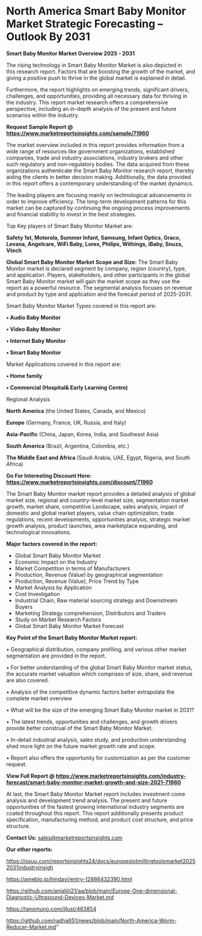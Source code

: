 # North America Smart Baby Monitor Market Strategic Forecasting – Outlook By 2031

<Strong> Smart Baby Monitor Market Overview 2025 - 2031</strong>

The rising technology in Smart Baby Monitor Market is also depicted in this research report. Factors that are boosting the growth of the market, and giving a positive push to thrive in the global market is explained in detail.

Furthermore, the report highlights on emerging trends, significant drivers, challenges, and opportunities, providing all necessary data for thriving in the industry. This report market research offers a comprehensive perspective, including an in-depth analysis of the present and future scenarios within the industry.

<strong>Request Sample Report @ <a href=https://www.marketreportsinsights.com/sample/71960>https://www.marketreportsinsights.com/sample/71960</a></strong>

The market overview included in this report provides information from a wide range of resources like government organizations, established companies, trade and industry associations, industry brokers and other such regulatory and non-regulatory bodies. The data acquired from these organizations authenticate the Smart Baby Monitor research report, thereby aiding the clients in better decision making. Additionally, the data provided in this report offers a contemporary understanding of the market dynamics.

The leading players are focusing mainly on technological advancements in order to improve efficiency. The long-term development patterns for this market can be captured by continuing the ongoing process improvements and financial stability to invest in the best strategies.

Top Key players of Smart Baby Monitor Market are:

<strong>Safety 1st, Motorola, Summer Infant, Samsung, Infant Optics, Graco, Levana, Angelcare, WiFi Baby, Lorex, Philips, Withings, iBaby, Snuza, Vtech</strong>

<strong><b>Global Smart Baby Monitor Market Scope and Size:</b></strong>
The Smart Baby Monitor market is declared segment by company, region (country), type, and application. Players, stakeholders, and other participants in the global Smart Baby Monitor market will gain the market scope as they use the report as a powerful resource. The segmental analysis focuses on revenue and product by type and application and the forecast period of 2025-2031.

Smart Baby Monitor Market Types covered in this report are:

<strong>• Audio Baby Monitor

• Video Baby Monitor

• Internet Baby Monitor

• Smart Baby Monitor</strong>

Market Applications covered in this report are:

<strong>• Home family

• Commercial (Hospital& Early Learning Centre)</strong> 

Regional Analysis

<strong>North America</strong> (the United States, Canada, and Mexico)

<strong>Europe</strong> (Germany, France, UK, Russia, and Italy)

<strong>Asia-Pacific</strong> (China, Japan, Korea, India, and Southeast Asia)

<strong>South America</strong> (Brazil, Argentina, Colombia, etc.)

<strong>The Middle East and Africa</strong> (Saudi Arabia, UAE, Egypt, Nigeria, and South Africa)

<strong>Go For Interesting Discount Here: <a href=https://www.marketreportsinsights.com/discount/71960>https://www.marketreportsinsights.com/discount/71960</a></strong>

The Smart Baby Monitor market report provides a detailed analysis of global market size, regional and country-level market size, segmentation market growth, market share, competitive Landscape, sales analysis, impact of domestic and global market players, value chain optimization, trade regulations, recent developments, opportunities analysis, strategic market growth analysis, product launches, area marketplace expanding, and technological innovations.

<strong><b>Major factors covered in the report:</b></strong>
<ul>
  <li>Global Smart Baby Monitor Market </li>
  <li>Economic Impact on the Industry</li>
  <li>Market Competition in terms of Manufacturers</li>
  <li>Production, Revenue (Value) by geographical segmentation</li>
  <li>Production, Revenue (Value), Price Trend by Type</li>
  <li>Market Analysis by Application</li>
  <li>Cost Investigation</li>
  <li>Industrial Chain, Raw material sourcing strategy and Downstream Buyers</li>
  <li>Marketing Strategy comprehension, Distributors and Traders</li>
  <li>Study on Market Research Factors</li>
  <li>Global Smart Baby Monitor Market Forecast</li>
</ul>

<strong><b>Key Point of the Smart Baby Monitor Market report:</b></strong>

• Geographical distribution, company profiling, and various other market segmentation are provided in the report.

• For better understanding of the global Smart Baby Monitor market status, the accurate market valuation which comprises of size, share, and revenue are also covered.

• Analysis of the competitive dynamic factors better extrapolate the complete market overview

• What will be the size of the emerging Smart Baby Monitor market in 2031?

• The latest trends, opportunities and challenges, and growth drivers provide better construal of the Smart Baby Monitor Market.

• In-detail industrial analysis, sales study, and production understanding shed more light on the future market growth rate and scope.

• Report also offers the opportunity for customization as per the customer request.

<strong><b>View Full Report @ <a href=https://www.marketreportsinsights.com/industry-forecast/smart-baby-monitor-market-growth-and-size-2021-71960>https://www.marketreportsinsights.com/industry-forecast/smart-baby-monitor-market-growth-and-size-2021-71960</a></b></strong>


At last, the Smart Baby Monitor Market report includes investment come analysis and development trend analysis. The present and future opportunities of the fastest growing international industry segments are coated throughout this report. This report additionally presents product specification, manufacturing method, and product cost structure, and price structure.

<strong>Contact Us:</strong>
sales@marketreportsinsights.com

<strong>Our other reports:</strong>

<a href=https://issuu.com/reportsinsights24/docs/europeslotmillingtoolsmarket20252031industryinsigh>https://issuu.com/reportsinsights24/docs/europeslotmillingtoolsmarket20252031industryinsigh</a>

<a href=https://ameblo.jp/hindavi/entry-12886432390.html>https://ameblo.jp/hindavi/entry-12886432390.html</a>

<a href=https://github.com/anjaliiii21/aa/blob/main/Europe-One-dimensional-Diagnostic-Ultrasound-Devices-Market.md>https://github.com/anjaliiii21/aa/blob/main/Europe-One-dimensional-Diagnostic-Ultrasound-Devices-Market.md</a>

<a href=https://tanomuno.com/illust/463854>https://tanomuno.com/illust/463854</a>

<a href=https://github.com/radha651/news/blob/main/North-America-Worm-Reducer-Market.md>https://github.com/radha651/news/blob/main/North-America-Worm-Reducer-Market.md</a>"
